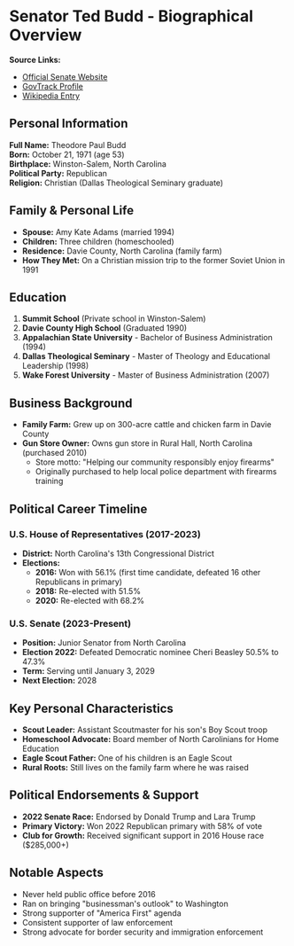 # Senator Ted Budd - Biographical Overview

**Source Links:**
- [Official Senate Website](https://www.budd.senate.gov/about-senator-ted-budd/)
- [GovTrack Profile](https://www.govtrack.us/congress/members/ted_budd/412712)
- [Wikipedia Entry](https://en.wikipedia.org/wiki/Ted_Budd)

## Personal Information

**Full Name:** Theodore Paul Budd  
**Born:** October 21, 1971 (age 53)  
**Birthplace:** Winston-Salem, North Carolina  
**Political Party:** Republican  
**Religion:** Christian (Dallas Theological Seminary graduate)  

## Family & Personal Life

- **Spouse:** Amy Kate Adams (married 1994)
- **Children:** Three children (homeschooled)
- **Residence:** Davie County, North Carolina (family farm)
- **How They Met:** On a Christian mission trip to the former Soviet Union in 1991

## Education

1. **Summit School** (Private school in Winston-Salem)
2. **Davie County High School** (Graduated 1990)
3. **Appalachian State University** - Bachelor of Business Administration (1994)
4. **Dallas Theological Seminary** - Master of Theology and Educational Leadership (1998)
5. **Wake Forest University** - Master of Business Administration (2007)

## Business Background

- **Family Farm:** Grew up on 300-acre cattle and chicken farm in Davie County
- **Gun Store Owner:** Owns gun store in Rural Hall, North Carolina (purchased 2010)
  - Store motto: "Helping our community responsibly enjoy firearms"
  - Originally purchased to help local police department with firearms training

## Political Career Timeline

### U.S. House of Representatives (2017-2023)
- **District:** North Carolina's 13th Congressional District
- **Elections:**
  - **2016:** Won with 56.1% (first time candidate, defeated 16 other Republicans in primary)
  - **2018:** Re-elected with 51.5%
  - **2020:** Re-elected with 68.2%

### U.S. Senate (2023-Present)
- **Position:** Junior Senator from North Carolina
- **Election 2022:** Defeated Democratic nominee Cheri Beasley 50.5% to 47.3%
- **Term:** Serving until January 3, 2029
- **Next Election:** 2028

## Key Personal Characteristics

- **Scout Leader:** Assistant Scoutmaster for his son's Boy Scout troop
- **Homeschool Advocate:** Board member of North Carolinians for Home Education
- **Eagle Scout Father:** One of his children is an Eagle Scout
- **Rural Roots:** Still lives on the family farm where he was raised

## Political Endorsements & Support

- **2022 Senate Race:** Endorsed by Donald Trump and Lara Trump
- **Primary Victory:** Won 2022 Republican primary with 58% of vote
- **Club for Growth:** Received significant support in 2016 House race ($285,000+)

## Notable Aspects

- Never held public office before 2016
- Ran on bringing "businessman's outlook" to Washington
- Strong supporter of "America First" agenda
- Consistent supporter of law enforcement
- Strong advocate for border security and immigration enforcement 